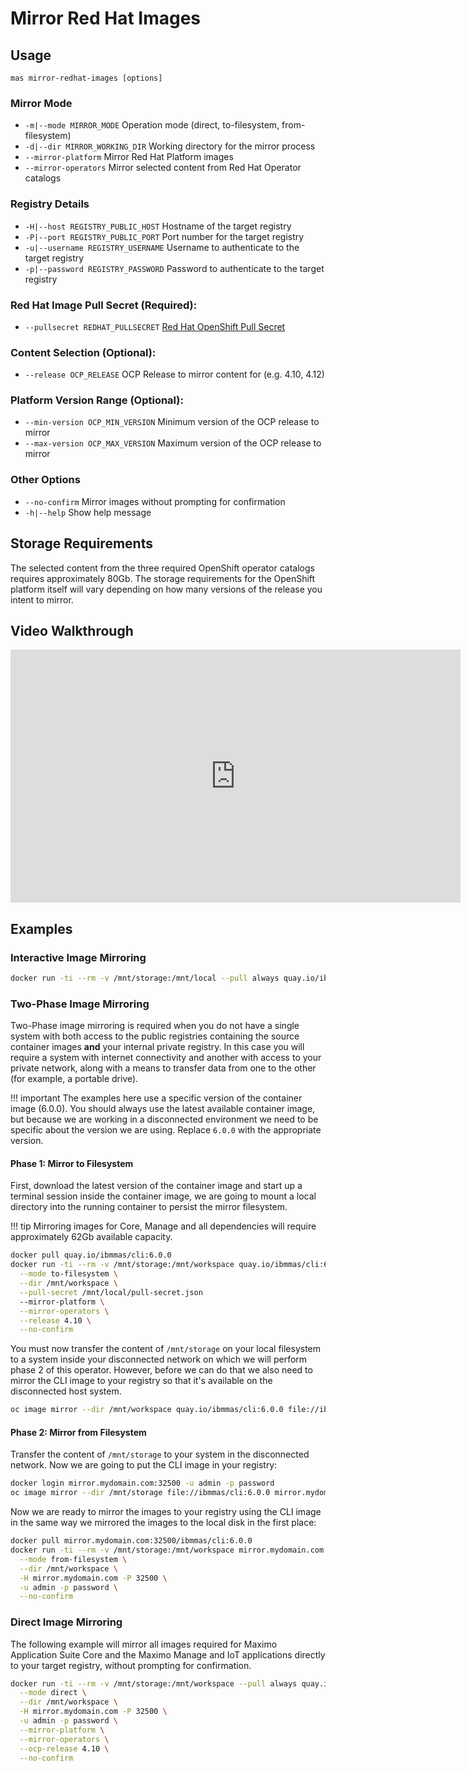 Mirror Red Hat Images
===============================================================================

Usage
-------------------------------------------------------------------------------
`mas mirror-redhat-images [options]`

### Mirror Mode
- `-m|--mode MIRROR_MODE` Operation mode (direct, to-filesystem, from-filesystem)
- `-d|--dir MIRROR_WORKING_DIR` Working directory for the mirror process
- `--mirror-platform` Mirror Red Hat Platform images
- `--mirror-operators` Mirror selected content from Red Hat Operator catalogs

### Registry Details
- `-H|--host REGISTRY_PUBLIC_HOST` Hostname of the target registry
- `-P|--port REGISTRY_PUBLIC_PORT` Port number for the target registry
- `-u|--username REGISTRY_USERNAME` Username to authenticate to the target registry
- `-p|--password REGISTRY_PASSWORD` Password to authenticate to the target registry

### Red Hat Image Pull Secret (Required):
- `--pullsecret REDHAT_PULLSECRET` [Red Hat OpenShift Pull Secret](https://console.redhat.com/openshift/install/pull-secret)

### Content Selection (Optional):
- `--release OCP_RELEASE` OCP Release to mirror content for (e.g. 4.10, 4.12)

### Platform Version Range (Optional):
- `--min-version OCP_MIN_VERSION` Minimum version of the OCP release to mirror
- `--max-version OCP_MAX_VERSION` Maximum version of the OCP release to mirror

### Other Options
- `--no-confirm` Mirror images without prompting for confirmation
- `-h|--help` Show help message


Storage Requirements
-------------------------------------------------------------------------------
The selected content from the three required OpenShift operator catalogs requires approximately 80Gb.  The storage requirements for the OpenShift platform itself will vary depending on how many versions of the release you intent to mirror.


Video Walkthrough
-------------------------------------------------------------------------------
<iframe width="720" height="405" src="https://www.youtube.com/embed/d0qCF8qGumc?si=mWV0vmnnLnWvuicA" title="Video Walkthough: Mirror Red Hat Images" frameborder="0" allow="accelerometer; autoplay; clipboard-write; encrypted-media; gyroscope; picture-in-picture; web-share" allowfullscreen></iframe>
<br />

Examples
-------------------------------------------------------------------------------
### Interactive Image Mirroring
```bash
docker run -ti --rm -v /mnt/storage:/mnt/local --pull always quay.io/ibmmas/cli mas mirror-redhat-images
```

### Two-Phase Image Mirroring
Two-Phase image mirroring is required when you do not have a single system with both access to the public registries containing the source container images **and** your internal private registry.  In this case you will require a system with internet connectivity and another with access to your private network, along with a means to transfer data from one to the other (for example, a portable drive).

!!! important
    The examples here use a specific version of the container image (6.0.0).  You should always use the latest available container image, but because we are working in a disconnected environment we need to be specific about the version we are using.  Replace `6.0.0` with the appropriate version.

#### Phase 1: Mirror to Filesystem
First, download the latest version of the container image and start up a terminal session inside the container image, we are going to mount a local directory into the running container to persist the mirror filesystem.

!!! tip
    Mirroring images for Core, Manage and all dependencies will require approximately 62Gb available capacity.

```bash
docker pull quay.io/ibmmas/cli:6.0.0
docker run -ti --rm -v /mnt/storage:/mnt/workspace quay.io/ibmmas/cli:6.0.0 mas mirror-redhat-images \
  --mode to-filesystem \
  --dir /mnt/workspace \
  --pull-secret /mnt/local/pull-secret.json
  --mirror-platform \
  --mirror-operators \
  --release 4.10 \
  --no-confirm
```

You must now transfer the content of `/mnt/storage` on your local filesystem to a system inside your disconnected network on which we will perform phase 2 of this operator.  However, before we can do that we also need to mirror the CLI image to your registry so that it's available on the disconnected host system.

```bash
oc image mirror --dir /mnt/workspace quay.io/ibmmas/cli:6.0.0 file://ibmmas/cli:6.0.0
```


#### Phase 2: Mirror from Filesystem
Transfer the content of `/mnt/storage` to your system in the disconnected network.  Now we are going to put the CLI image in your registry:

```bash
docker login mirror.mydomain.com:32500 -u admin -p password
oc image mirror --dir /mnt/storage file://ibmmas/cli:6.0.0 mirror.mydomain.com:32500/ibmmas/cli:6.0.0
```

Now we are ready to mirror the images to your registry using the CLI image in the same way we mirrored the images to the local disk in the first place:

```bash
docker pull mirror.mydomain.com:32500/ibmmas/cli:6.0.0
docker run -ti --rm -v /mnt/storage:/mnt/workspace mirror.mydomain.com:32500/ibmmas/cli:6.0.0 mas mirror-redhat-images \
  --mode from-filesystem \
  --dir /mnt/workspace \
  -H mirror.mydomain.com -P 32500 \
  -u admin -p password \
  --no-confirm
```


### Direct Image Mirroring
The following example will mirror all images required for Maximo Application Suite Core and the Maximo Manage and IoT applications directly to your target registry, without prompting for confirmation.

```bash
docker run -ti --rm -v /mnt/storage:/mnt/workspace --pull always quay.io/ibmmas/cli mas mirror-redhat-images \
  --mode direct \
  --dir /mnt/workspace \
  -H mirror.mydomain.com -P 32500 \
  -u admin -p password \
  --mirror-platform \
  --mirror-operators \
  --ocp-release 4.10 \
  --no-confirm
```
